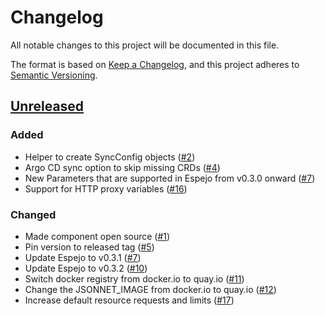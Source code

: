 # Changelog
All notable changes to this project will be documented in this file.

The format is based on [Keep a Changelog](https://keepachangelog.com/en/1.0.0/),
and this project adheres to [Semantic Versioning](https://semver.org/spec/v2.0.0.html).

## [Unreleased]
### Added

- Helper to create SyncConfig objects ([#2])
- Argo CD sync option to skip missing CRDs ([#4])
- New Parameters that are supported in Espejo from v0.3.0 onward ([#7])
- Support for HTTP proxy variables ([#16])

### Changed

- Made component open source ([#1])
- Pin version to released tag ([#5])
- Update Espejo to v0.3.1 ([#7])
- Update Espejo to v0.3.2 ([#10])
- Switch docker registry from docker.io to quay.io ([#11])
- Change the JSONNET_IMAGE from docker.io to quay.io ([#12])
- Increase default resource requests and limits ([#17])

[Unreleased]: https://github.com/projectsyn/component-espejo/compare/7127fc3...HEAD
[#1]: https://github.com/projectsyn/component-espejo/pull/1
[#2]: https://github.com/projectsyn/component-espejo/pull/2
[#4]: https://github.com/projectsyn/component-espejo/pull/4
[#5]: https://github.com/projectsyn/component-espejo/pull/5
[#7]: https://github.com/projectsyn/component-espejo/pull/7
[#10]: https://github.com/projectsyn/component-espejo/pull/10
[#11]: https://github.com/projectsyn/component-espejo/pull/11
[#12]: https://github.com/projectsyn/component-espejo/pull/12
[#16]: https://github.com/projectsyn/component-espejo/pull/16
[#17]: https://github.com/projectsyn/component-espejo/pull/17
